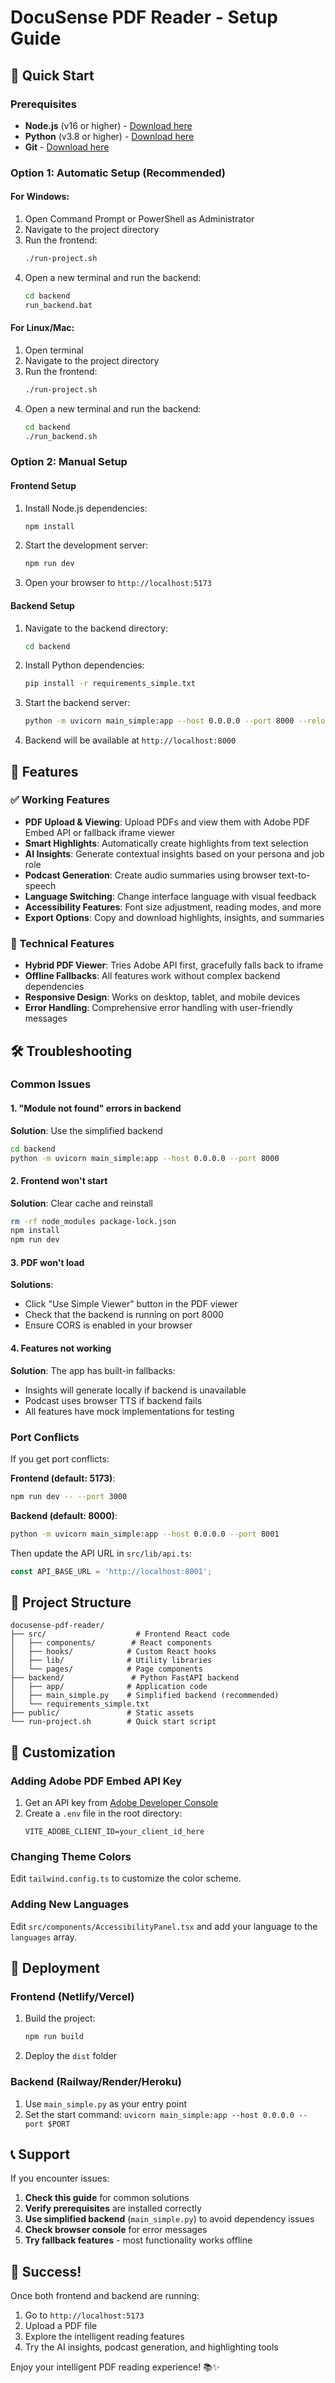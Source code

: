 # DocuSense PDF Reader - Setup Guide

## 🚀 Quick Start

### Prerequisites
- **Node.js** (v16 or higher) - [Download here](https://nodejs.org/)
- **Python** (v3.8 or higher) - [Download here](https://python.org/)
- **Git** - [Download here](https://git-scm.com/)

### Option 1: Automatic Setup (Recommended)

#### For Windows:
1. Open Command Prompt or PowerShell as Administrator
2. Navigate to the project directory
3. Run the frontend:
   ```bash
   ./run-project.sh
   ```
4. Open a new terminal and run the backend:
   ```bash
   cd backend
   run_backend.bat
   ```

#### For Linux/Mac:
1. Open terminal
2. Navigate to the project directory
3. Run the frontend:
   ```bash
   ./run-project.sh
   ```
4. Open a new terminal and run the backend:
   ```bash
   cd backend
   ./run_backend.sh
   ```

### Option 2: Manual Setup

#### Frontend Setup
1. Install Node.js dependencies:
   ```bash
   npm install
   ```

2. Start the development server:
   ```bash
   npm run dev
   ```

3. Open your browser to `http://localhost:5173`

#### Backend Setup
1. Navigate to the backend directory:
   ```bash
   cd backend
   ```

2. Install Python dependencies:
   ```bash
   pip install -r requirements_simple.txt
   ```

3. Start the backend server:
   ```bash
   python -m uvicorn main_simple:app --host 0.0.0.0 --port 8000 --reload
   ```

4. Backend will be available at `http://localhost:8000`

## 🎯 Features

### ✅ Working Features
- **PDF Upload & Viewing**: Upload PDFs and view them with Adobe PDF Embed API or fallback iframe viewer
- **Smart Highlights**: Automatically create highlights from text selection
- **AI Insights**: Generate contextual insights based on your persona and job role
- **Podcast Generation**: Create audio summaries using browser text-to-speech
- **Language Switching**: Change interface language with visual feedback
- **Accessibility Features**: Font size adjustment, reading modes, and more
- **Export Options**: Copy and download highlights, insights, and summaries

### 🔧 Technical Features
- **Hybrid PDF Viewer**: Tries Adobe API first, gracefully falls back to iframe
- **Offline Fallbacks**: All features work without complex backend dependencies
- **Responsive Design**: Works on desktop, tablet, and mobile devices
- **Error Handling**: Comprehensive error handling with user-friendly messages

## 🛠️ Troubleshooting

### Common Issues

#### 1. "Module not found" errors in backend
**Solution**: Use the simplified backend
```bash
cd backend
python -m uvicorn main_simple:app --host 0.0.0.0 --port 8000
```

#### 2. Frontend won't start
**Solution**: Clear cache and reinstall
```bash
rm -rf node_modules package-lock.json
npm install
npm run dev
```

#### 3. PDF won't load
**Solutions**:
- Click "Use Simple Viewer" button in the PDF viewer
- Check that the backend is running on port 8000
- Ensure CORS is enabled in your browser

#### 4. Features not working
**Solution**: The app has built-in fallbacks:
- Insights will generate locally if backend is unavailable
- Podcast uses browser TTS if backend fails
- All features have mock implementations for testing

### Port Conflicts

If you get port conflicts:

**Frontend (default: 5173)**:
```bash
npm run dev -- --port 3000
```

**Backend (default: 8000)**:
```bash
python -m uvicorn main_simple:app --host 0.0.0.0 --port 8001
```
Then update the API URL in `src/lib/api.ts`:
```typescript
const API_BASE_URL = 'http://localhost:8001';
```

## 📁 Project Structure

```
docusense-pdf-reader/
├── src/                    # Frontend React code
│   ├── components/        # React components
│   ├── hooks/            # Custom React hooks
│   ├── lib/              # Utility libraries
│   └── pages/            # Page components
├── backend/               # Python FastAPI backend
│   ├── app/              # Application code
│   ├── main_simple.py    # Simplified backend (recommended)
│   └── requirements_simple.txt
├── public/               # Static assets
└── run-project.sh        # Quick start script
```

## 🎨 Customization

### Adding Adobe PDF Embed API Key
1. Get an API key from [Adobe Developer Console](https://developer.adobe.com/)
2. Create a `.env` file in the root directory:
   ```
   VITE_ADOBE_CLIENT_ID=your_client_id_here
   ```

### Changing Theme Colors
Edit `tailwind.config.ts` to customize the color scheme.

### Adding New Languages
Edit `src/components/AccessibilityPanel.tsx` and add your language to the `languages` array.

## 🚀 Deployment

### Frontend (Netlify/Vercel)
1. Build the project:
   ```bash
   npm run build
   ```
2. Deploy the `dist` folder

### Backend (Railway/Render/Heroku)
1. Use `main_simple.py` as your entry point
2. Set the start command: `uvicorn main_simple:app --host 0.0.0.0 --port $PORT`

## 📞 Support

If you encounter issues:

1. **Check this guide** for common solutions
2. **Verify prerequisites** are installed correctly
3. **Use simplified backend** (`main_simple.py`) to avoid dependency issues
4. **Check browser console** for error messages
5. **Try fallback features** - most functionality works offline

## 🎉 Success!

Once both frontend and backend are running:
1. Go to `http://localhost:5173`
2. Upload a PDF file
3. Explore the intelligent reading features
4. Try the AI insights, podcast generation, and highlighting tools

Enjoy your intelligent PDF reading experience! 📚✨